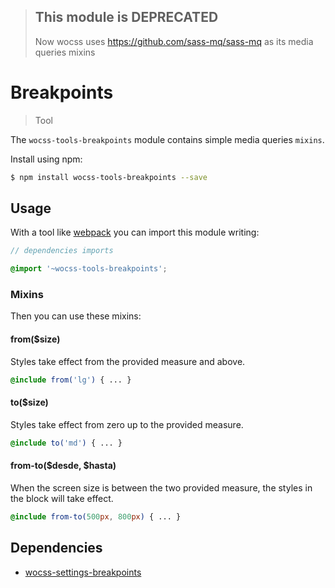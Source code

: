 > ## This module is DEPRECATED
> Now wocss uses https://github.com/sass-mq/sass-mq as its media queries mixins

# Breakpoints

> Tool

The `wocss-tools-breakpoints` module contains simple media queries `mixins`.

Install using npm:

```sh
$ npm install wocss-tools-breakpoints --save
```

## Usage

With a tool like [webpack](https://webpack.github.io/) you can import this module writing:

```scss
// dependencies imports

@import '~wocss-tools-breakpoints';
```

### Mixins

Then you can use these mixins:

#### from($size)

Styles take effect from the provided measure and above.

```scss
@include from('lg') { ... }
```

#### to($size)

Styles take effect from zero up to the provided measure.

```scss
@include to('md') { ... }
```

#### from-to($desde, $hasta)

When the screen size is between the two provided measure, the styles in the block will take effect.

```scss
@include from-to(500px, 800px) { ... }
```

## Dependencies

* [wocss-settings-breakpoints](https://github.com/wocss/settings.breakpoints)
